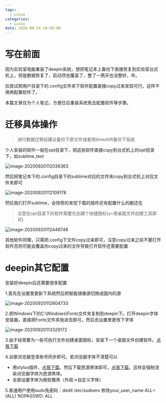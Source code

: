 ```yaml
---
tags:
  - Linux
categories:
  - Linux
date: 2020-09-24 18:45:00
---
```

# 写在前面

因为实验室电脑重装了deepin系统，想把笔记本上备份下直接恢复到实验室台式机上，但是数据恢复了，启动项也覆盖了，整了一两天也没整好，卒。

后尝试把用户目录下的.config文件夹下软件配置直接copy过来发现可行，这样不用再配置软件了。

本篇文章仅为个人笔记，方便日后重装系统免去配置软件等步骤。

# 迁移具体操作

> 进行数据迁移前建议备份下原文件或者用timeshift备份下系统

个人安装的软件一般在opt目录下，把这些软件直接copy到台式机上的opt目录下，如sublime_text

![image-20200920112036363](https://img-blog.csdnimg.cn/img_convert/5dd31e01b012c465c92c2adcfb1bb074.png)

然后把笔记本下的.config目录下的sublime对应的文件夹copy到台式机上对应文件夹即可

![image-20200920112109178](https://img-blog.csdnimg.cn/img_convert/7127f51005fd5ae1256545151abee587.png)



然后我们打开sublime，会惊奇的发现下载的插件还有配置什么的都还在

> 注意在opt目录下的软件需要先创建个快捷图标(y=用桌面文件创建工具即可)

![image-20200920112446748](https://img-blog.csdnimg.cn/img_convert/ae9bffee4bbeaf6156825c060ebbb0ed.png)

其他软件同理，只需把.config下文件copy过来即可，注意copy过来之前不要打开软件否则可能会覆盖你copy过来的文件导致打开软件还需要配置

# deepin其它配置

安装好deepin后还需要很多配置

1.首先在设置里更新下系统然后把智能镜像源切换成国内的源

![image-20200920112804733](https://img-blog.csdnimg.cn/img_convert/dce0a17cef5e42ee5712ae8bce48882e.png)

2.把Windows下的C:\Windows\Fonts文件夹复制到deepin下。打开deepin字体安装器，直接把Fonts文件夹拖进去即可。然后去设置里更改下字体

![image-20200920113329172](https://img-blog.csdnimg.cn/img_convert/74567fb7803add9ec6ff04056712b30b.png)

3.由于经常要为一些可执行文件创建桌面图标，安装下一个桌面文件创建软件。[点我下载](https://blog.csdn.net/zss192/article/details/104427330)

4.谷歌浏览器登录账号同步即可。若浏览器字体不清楚可以

- 用stylus插件，[点我下载](https://chrome.google.com/webstore/detail/stylus/clngdbkpkpeebahjckkjfobafhncgmne?utm_source=chrome-ntp-icon)。然后下载思源黑体即可，[点我下载](https://userstyles.org/styles/123597/theme)。这样会强制渲染浏览器字体为思源黑体。
- 全部设置字体为微软雅黑（外观->自定义字体）

5.普通用户使用sudo免密码：dedit /etc/sudoers 修改your_user_name ALL=(ALL) NOPASSWD: ALL